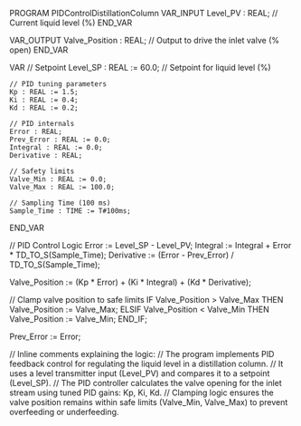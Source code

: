 PROGRAM PIDControlDistillationColumn
VAR_INPUT
    Level_PV : REAL;       // Current liquid level (%)
END_VAR

VAR_OUTPUT
    Valve_Position : REAL; // Output to drive the inlet valve (% open)
END_VAR

VAR
    // Setpoint
    Level_SP : REAL := 60.0; // Setpoint for liquid level (%)

    // PID tuning parameters
    Kp : REAL := 1.5;
    Ki : REAL := 0.4;
    Kd : REAL := 0.2;

    // PID internals
    Error : REAL;
    Prev_Error : REAL := 0.0;
    Integral : REAL := 0.0;
    Derivative : REAL;

    // Safety limits
    Valve_Min : REAL := 0.0;
    Valve_Max : REAL := 100.0;

    // Sampling Time (100 ms)
    Sample_Time : TIME := T#100ms;
END_VAR

// PID Control Logic
Error := Level_SP - Level_PV;
Integral := Integral + Error * TD_TO_S(Sample_Time);
Derivative := (Error - Prev_Error) / TD_TO_S(Sample_Time);

Valve_Position := (Kp * Error) + (Ki * Integral) + (Kd * Derivative);

// Clamp valve position to safe limits
IF Valve_Position > Valve_Max THEN
    Valve_Position := Valve_Max;
ELSIF Valve_Position < Valve_Min THEN
    Valve_Position := Valve_Min;
END_IF;

Prev_Error := Error;

// Inline comments explaining the logic:
// The program implements PID feedback control for regulating the liquid level in a distillation column.
// It uses a level transmitter input (Level_PV) and compares it to a setpoint (Level_SP).
// The PID controller calculates the valve opening for the inlet stream using tuned PID gains: Kp, Ki, Kd.
// Clamping logic ensures the valve position remains within safe limits (Valve_Min, Valve_Max) to prevent overfeeding or underfeeding.



